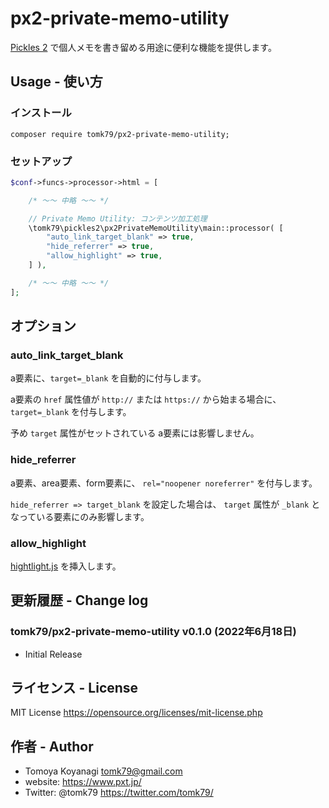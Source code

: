 # px2-private-memo-utility

[Pickles 2](https://pickles2.pxt.jp/) で個人メモを書き留める用途に便利な機能を提供します。


## Usage - 使い方

### インストール

```
composer require tomk79/px2-private-memo-utility;
```

### セットアップ

```php
$conf->funcs->processor->html = [

    /* 〜〜 中略 〜〜 */

    // Private Memo Utility: コンテンツ加工処理
    \tomk79\pickles2\px2PrivateMemoUtility\main::processor( [
        "auto_link_target_blank" => true,
        "hide_referrer" => true,
        "allow_highlight" => true,
    ] ),

    /* 〜〜 中略 〜〜 */
];
```

## オプション

### auto_link_target_blank

a要素に、`target=_blank` を自動的に付与します。

a要素の `href` 属性値が `http://` または `https://` から始まる場合に、 `target=_blank` を付与します。

予め `target` 属性がセットされている a要素には影響しません。


### hide_referrer

a要素、area要素、form要素に、 `rel="noopener noreferrer"` を付与します。

`hide_referrer => target_blank` を設定した場合は、 `target` 属性が `_blank` となっている要素にのみ影響します。


### allow_highlight

[hightlight.js](https://highlightjs.org/) を挿入します。


## 更新履歴 - Change log

### tomk79/px2-private-memo-utility v0.1.0 (2022年6月18日)

- Initial Release



## ライセンス - License

MIT License
https://opensource.org/licenses/mit-license.php


## 作者 - Author

- Tomoya Koyanagi <tomk79@gmail.com>
- website: <https://www.pxt.jp/>
- Twitter: @tomk79 <https://twitter.com/tomk79/>
